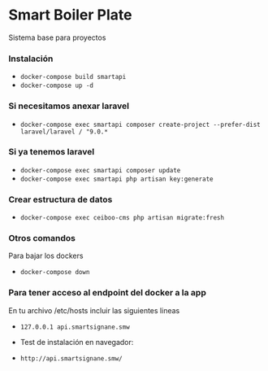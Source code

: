 # Smart Boiler Plate
Sistema base para proyectos

### Instalación ###
* `docker-compose build smartapi`
* `docker-compose up -d`

### Si necesitamos anexar laravel ###
* `docker-compose exec smartapi composer create-project --prefer-dist laravel/laravel / "9.0.*`

### Si ya tenemos laravel ###
* `docker-compose exec smartapi composer update`
* `docker-compose exec smartapi php artisan key:generate`

### Crear estructura de datos ###
* `docker-compose exec ceiboo-cms php artisan migrate:fresh`


### Otros comandos ###
Para bajar los dockers
* `docker-compose down`

### Para tener acceso al endpoint del docker a la app ###
En tu archivo /etc/hosts incluir las siguientes lineas
* `127.0.0.1 api.smartsignane.smw`

- Test de instalación en navegador:
* `http://api.smartsignane.smw/`
